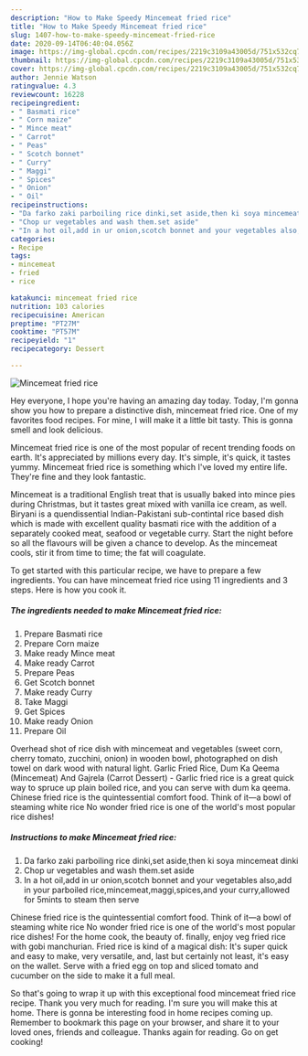 ```yaml
---
description: "How to Make Speedy Mincemeat fried rice"
title: "How to Make Speedy Mincemeat fried rice"
slug: 1407-how-to-make-speedy-mincemeat-fried-rice
date: 2020-09-14T06:40:04.056Z
image: https://img-global.cpcdn.com/recipes/2219c3109a43005d/751x532cq70/mincemeat-fried-rice-recipe-main-photo.jpg
thumbnail: https://img-global.cpcdn.com/recipes/2219c3109a43005d/751x532cq70/mincemeat-fried-rice-recipe-main-photo.jpg
cover: https://img-global.cpcdn.com/recipes/2219c3109a43005d/751x532cq70/mincemeat-fried-rice-recipe-main-photo.jpg
author: Jennie Watson
ratingvalue: 4.3
reviewcount: 16228
recipeingredient:
- " Basmati rice"
- " Corn maize"
- " Mince meat"
- " Carrot"
- " Peas"
- " Scotch bonnet"
- " Curry"
- " Maggi"
- " Spices"
- " Onion"
- " Oil"
recipeinstructions:
- "Da farko zaki parboiling rice dinki,set aside,then ki soya mincemeat dinki"
- "Chop ur vegetables and wash them.set aside"
- "In a hot oil,add in ur onion,scotch bonnet and your vegetables also,add in your parboiled rice,mincemeat,maggi,spices,and your curry,allowed for 5mints to steam then serve"
categories:
- Recipe
tags:
- mincemeat
- fried
- rice

katakunci: mincemeat fried rice 
nutrition: 103 calories
recipecuisine: American
preptime: "PT27M"
cooktime: "PT57M"
recipeyield: "1"
recipecategory: Dessert

---
```



![Mincemeat fried rice](https://img-global.cpcdn.com/recipes/2219c3109a43005d/751x532cq70/mincemeat-fried-rice-recipe-main-photo.jpg)

Hey everyone, I hope you're having an amazing day today. Today, I'm gonna show you how to prepare a distinctive dish, mincemeat fried rice. One of my favorites food recipes. For mine, I will make it a little bit tasty. This is gonna smell and look delicious.

Mincemeat fried rice is one of the most popular of recent trending foods on earth. It's appreciated by millions every day. It's simple, it's quick, it tastes yummy. Mincemeat fried rice is something which I've loved my entire life. They're fine and they look fantastic.

Mincemeat is a traditional English treat that is usually baked into mince pies during Christmas, but it tastes great mixed with vanilla ice cream, as well. Biryani is a quendissential Indian-Pakistani sub-contintal rice based dish which is made with excellent quality basmati rice with the addition of a separately cooked meat, seafood or vegetable curry. Start the night before so all the flavours will be given a chance to develop. As the mincemeat cools, stir it from time to time; the fat will coagulate.


To get started with this particular recipe, we have to prepare a few ingredients. You can have mincemeat fried rice using 11 ingredients and 3 steps. Here is how you cook it.

<!--inarticleads1-->

##### The ingredients needed to make Mincemeat fried rice:

1. Prepare  Basmati rice
1. Prepare  Corn maize
1. Make ready  Mince meat
1. Make ready  Carrot
1. Prepare  Peas
1. Get  Scotch bonnet
1. Make ready  Curry
1. Take  Maggi
1. Get  Spices
1. Make ready  Onion
1. Prepare  Oil


Overhead shot of rice dish with mincemeat and vegetables (sweet corn, cherry tomato, zucchini, onion) in wooden bowl, photographed on dish towel on dark wood with natural light. Garlic Fried Rice, Dum Ka Qeema (Mincemeat) And Gajrela (Carrot Dessert) - Garlic fried rice is a great quick way to spruce up plain boiled rice, and you can serve with dum ka qeema. Chinese fried rice is the quintessential comfort food. Think of it—a bowl of steaming white rice No wonder fried rice is one of the world&#39;s most popular rice dishes! 

<!--inarticleads2-->

##### Instructions to make Mincemeat fried rice:

1. Da farko zaki parboiling rice dinki,set aside,then ki soya mincemeat dinki
1. Chop ur vegetables and wash them.set aside
1. In a hot oil,add in ur onion,scotch bonnet and your vegetables also,add in your parboiled rice,mincemeat,maggi,spices,and your curry,allowed for 5mints to steam then serve


Chinese fried rice is the quintessential comfort food. Think of it—a bowl of steaming white rice No wonder fried rice is one of the world&#39;s most popular rice dishes! For the home cook, the beauty of. finally, enjoy veg fried rice with gobi manchurian. Fried rice is kind of a magical dish: It&#39;s super quick and easy to make, very versatile, and, last but certainly not least, it&#39;s easy on the wallet. Serve with a fried egg on top and sliced tomato and cucumber on the side to make it a full meal. 

So that's going to wrap it up with this exceptional food mincemeat fried rice recipe. Thank you very much for reading. I'm sure you will make this at home. There is gonna be interesting food in home recipes coming up. Remember to bookmark this page on your browser, and share it to your loved ones, friends and colleague. Thanks again for reading. Go on get cooking!
